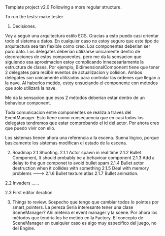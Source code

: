 Template project v2.0
Following a more regular structure.

To run the tests:
make tester


1. Decisiones.

Voy a seguir una arquitectura estilo ECS. Gracias a esto puedo casi orientar todo el sistema a datos. En cualquier caso no estoy seguro que este tipo de arquitectura sea tan flexible como creo. Los componentes deberian ser puro dato.
Los delegates deberían utilizarse unicamente dentro de decoraciones de estos componentes, pero me da la sensacion que siguiendo esa aproximacion estoy complicando innecesariamente la estructura de clases.
Por ejemplo, BidimensionalComponent tiene que tener 2 delegates para recibir eventos de actualizacion y colision. Ambos delegates son unicamente utilizados para controlar las ordenes que llegan a la nave.
Al haberlos metido, estoy ensuciando el componente con métodos que solo utilizará la nave.

Me da la sensacion que esos 2 métodos deberían estar dentro de un behaviour component.

Toda comunicacion entre componentes se realiza a traves del EventManager. Esto tiene como consecuencia que en casi todos los delegates tendremos
que estar comprobando el id del actor. Por ahora creo que puedo vivir con ello.


Los sistemas tienen ahora una referencia a la escena. Suena lógico, porque basicamente los sistemas modifican el estado de la escena.


2. Roadmap
2.1 Shooting.
    2.1.1 Actor spawn in real time
    2.1.2 Bullet Component, It should probably be a behaviour component
    2.1.3 Add a delay to the gun componet to avoid bullet spam
    2.1.4 Bullet actor destruction when it collides with something
    2.1.5 Deal with memory problems
    --->
    2.1.6 Bullet texture atlas
    2.1.7 Bullet animation.

2.2 Invaders
    ......

2.3 First editor iteration

3. Things to review.
    Sospecho que tengo que cambiar todos lo pointes por smart_pointers. La pereza
    Seria interesante tener una clase SceneManager? Ahi metería el event manager y la scene. 
    Por ahora los métodos que tendria los he metido en la Factory.
    El concepto de SceneManager en cualquier caso es algo muy específico del juego, no del Engine.
    